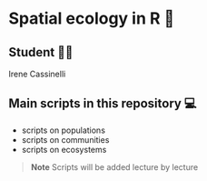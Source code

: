 # Spatial ecology in R 👾

## Student 👩‍🔬
Irene Cassinelli

## Main scripts in this repository 💻
+ scripts on populations
+ scripts on communities
+ scripts on ecosystems

> **Note**
> Scripts will be added lecture by lecture
